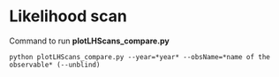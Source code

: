 # Likelihood scan
Command to run **plotLHScans_compare.py**
```
python plotLHScans_compare.py --year=*year* --obsName=*name of the observable* (--unblind)
```
